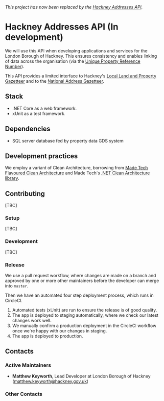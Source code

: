 *This project has now been replaced by the [Hackney Addresses API](https://github.com/LBHackney-IT/addresses-api).*

# Hackney Addresses API (In development)

We will use this API when developing applications and services for the London Borough of Hackney. This ensures consistency and enables linking of data across the organisation (via the [Unique Property Reference Number](https://www.geoplace.co.uk/addresses/uprn)).

This API provides a limited interface to Hackney's [Local Land and Property Gazetteer](https://www.geoplace.co.uk/helpdesk/supporting-the-dca/address-custodians/importance-of-the-llpg) and to the [National Address Gazetteer](https://www.geoplace.co.uk/addresses/national-address-gazetteer).

## Stack

- .NET Core as a web framework.
- xUnit as a test framework.

## Dependencies

- SQL server database fed by property data GDS system

## Development practices

We employ a variant of Clean Architecture, borrowing from [Made Tech Flavoured Clean Architecture][mt-ca] and Made Tech's [.NET Clean Architecture library][dotnet-ca].

## Contributing
[TBC]
### Setup
[TBC]
### Development
[TBC]
### Release

We use a pull request workflow, where changes are made on a branch and approved by one or more other maintainers before the developer can merge into `master`.

Then we have an automated four step deployment process, which runs in CircleCI.

1. Automated tests (xUnit) are run to ensure the release is of good quality.
2. The app is deployed to staging automatically, where we check our latest changes work well.
3. We manually confirm a production deployment in the CircleCI workflow once we're happy with our changes in staging.
4. The app is deployed to production.

## Contacts

### Active Maintainers

- **Matthew Keyworth**, Lead Developer at London Borough of Hackney (matthew.keyworth@hackney.gov.uk)

### Other Contacts

[docker-download]: https://www.docker.com/products/docker-desktop
[mt-ca]: https://github.com/madetech/clean-architecture
[made-tech]: https://madetech.com/
[dotnet-ca]: https://github.com/madetech/dotnet-ca
